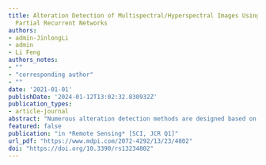 ```yaml
---
title: Alteration Detection of Multispectral/Hyperspectral Images Using Dual-Path
  Partial Recurrent Networks
authors:
- admin-JinlongLi
- admin
- Li Feng
authors_notes:
- ""
- "corresponding author"
- ""
date: '2021-01-01'
publishDate: '2024-01-12T13:02:32.830932Z'
publication_types:
- article-journal
abstract: "Numerous alteration detection methods are designed based on image transformation algorithms and divergence of bi-temporal images. In the process of feature transformation, pseudo variant information caused by complex external factors will be highlighted. As a result, the error of divergence between the two images will be further enhanced. In this paper, we propose to fuse the variability of Deep Neural Networks’ (DNNs) structure flexibly with various detection algorithms for bi-temporal multispectral/hyperspectral imagery alteration detection. Specifically, the novel Dual-path Partial Recurrent Networks (D-PRNs) was proposed to project more accurate and effective deep features. The Unsupervised Slow Feature Analysis (USFA), Iteratively Reweighted Multivariate Alteration Detection (IRMAD), and Principal Component Analysis (PCA) were then utilized, respectively, with the proposed D-PRNs, to generate two groups of transformed features corresponding to the bi-temporal remote sensing images. We next employed the Chi-square distance to compute the divergence between two groups of transformed features and, thus, obtain the Alteration Intensity Map. Finally, threshold algorithms K-means and Otsu were, respectively, applied to transform the Alteration Intensity Map into Binary Alteration Map. Experiments were conducted on two bi-temporal remote sensing image datasets, and the testing results proved that the proposed alteration detection model using D-PRNs outperformed the state-of-the-art alteration detection model."
featured: false
publication: "in *Remote Sensing* [SCI, JCR Q1]"
url_pdf: "https://www.mdpi.com/2072-4292/13/23/4802"
doi: "https://doi.org/10.3390/rs13234802"
---
```


